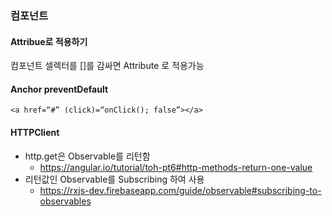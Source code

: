 ### 컴포넌트
#### Attribue로 적용하기
컴포넌트 셀렉터를 []를 감싸면 Attribute 로 적용가능

#### Anchor preventDefault
`<a href=“#” (click)=“onClick(); false”></a>` 

#### HTTPClient
- http.get은 Observable를 리턴함
  - https://angular.io/tutorial/toh-pt6#http-methods-return-one-value
- 리턴값인 Observable를 Subscribing 하여 사용
  - https://rxjs-dev.firebaseapp.com/guide/observable#subscribing-to-observables